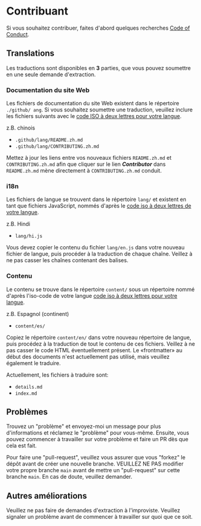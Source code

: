 # Contribuant

Si vous souhaitez contribuer, faites d'abord quelques recherches [Code of Conduct](./CODE_OF_CONDUCT.md).

## Translations

Les traductions sont disponibles en **3** parties, que vous pouvez soumettre en une seule demande d'extraction.

### Documentation du site Web

Les fichiers de documentation du site Web existent dans le répertoire `./github/ ang`. Si vous souhaitez soumettre une traduction, veuillez inclure les fichiers 
suivants avec le [code ISO à deux lettres pour votre langue](https://en.wikipedia.org/wiki/List_of_ISO_639-1_codes).

z.B. chinois

- `.github/lang/README.zh.md`
- `.github/lang/CONTRIBUTING.zh.md`

Mettez à jour les liens entre vos nouveaux fichiers `README.zh.md` et `CONTRIBUTING.zh.md` afin que cliquer sur le lien ***Contributor*** dans `README.zh.md` mène 
directement à `CONTRIBUTING.zh.md` conduit.

### i18n

Les fichiers de langue se trouvent dans le répertoire `lang/` et existent en tant que fichiers JavaScript, nommés d'après le [code iso à deux lettres de votre langue](https://en.wikipedia.org/wiki/List_of_ISO_639-1_codes).

z.B. Hindi

- `lang/hi.js`

Vous devez copier le contenu du fichier `lang/en.js` dans votre nouveau fichier de langue, puis procéder à la traduction de chaque chaîne. Veillez à ne pas casser 
les chaînes contenant des balises.

### Contenu

Le contenu se trouve dans le répertoire `content/` sous un répertoire nommé d'après l'iso-code de votre langue [code iso à deux lettres pour votre langue](https://en.wikipedia.org/wiki/List_of_ISO_639-1_codes).

z.B. Espagnol (continent)

- `content/es/`
 
Copiez le répertoire `content/en/` dans votre nouveau répertoire de langue, puis procédez à la traduction de tout le contenu de ces fichiers. Veillez à ne pas 
casser le code HTML éventuellement présent. Le «frontmatter» au début des documents n'est actuellement pas utilisé, mais veuillez également le traduire.

Actuellement, les fichiers à traduire sont:

- `details.md`
- `index.md`

## Problèmes

Trouvez un "problème" et envoyez-moi un message pour plus d'informations et réclamez le "problème" pour vous-même. Ensuite, vous pouvez commencer à travailler sur votre problème et faire un PR dès que cela est fait.

Pour faire une "pull-request", veuillez vous assurer que vous "forkez" le dépôt avant de créer une nouvelle branche. VEUILLEZ NE PAS modifier votre propre branche `main` avant de mettre un "pull-request" sur cette branche `main`. En cas de doute, veuillez demander.

## Autres améliorations

Veuillez ne pas faire de demandes d'extraction à l'improviste. Veuillez signaler un problème avant de commencer à travailler sur quoi que ce soit.
